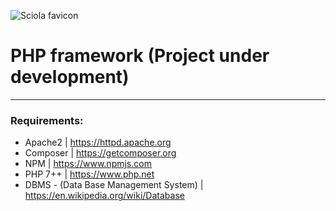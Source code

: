![Sciola favicon](https://github.com/sciola-git/sciola-git.github.io/blob/main/images/brands/sciola_framework.svg?raw=true)

# PHP framework (Project under development)

---

### Requirements:

- Apache2 | https://httpd.apache.org
- Composer | https://getcomposer.org
- NPM | https://www.npmjs.com
- PHP 7++ | https://www.php.net
- DBMS - (Data Base Management System) | https://en.wikipedia.org/wiki/Database
